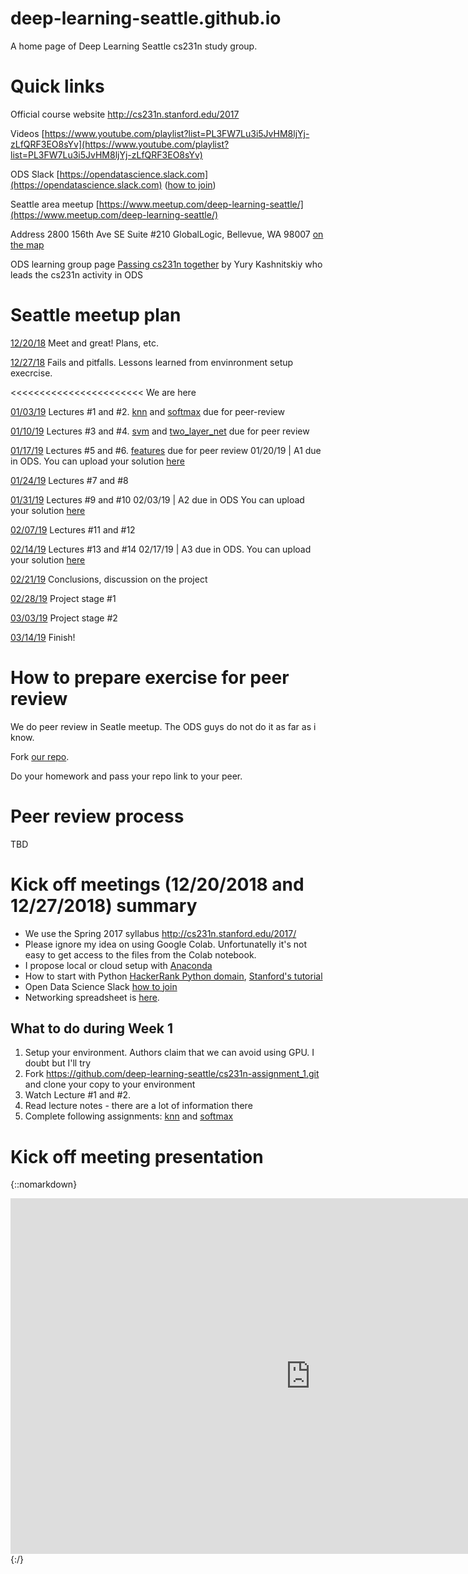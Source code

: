 # deep-learning-seattle.github.io
A home page of Deep Learning Seattle cs231n study group.

# Quick links
Official course website http://cs231n.stanford.edu/2017

Videos [https://www.youtube.com/playlist?list=PL3FW7Lu3i5JvHM8ljYj-zLfQRF3EO8sYv](https://www.youtube.com/playlist?list=PL3FW7Lu3i5JvHM8ljYj-zLfQRF3EO8sYv)

ODS Slack [https://opendatascience.slack.com](https://opendatascience.slack.com) ([how to join](https://www.meetup.com/deep-learning-seattle/events/xpphnqyxqbbc/))

Seattle area meetup [https://www.meetup.com/deep-learning-seattle/](https://www.meetup.com/deep-learning-seattle/)

Address 2800 156th Ave SE Suite #210 GlobalLogic, Bellevue, WA 98007 [on the map](https://goo.gl/maps/ghKiJFQDL7n)

ODS learning group page [Passing cs231n together](https://github.com/Yorko/mlcourse.ai/wiki/Passing-cs231n-together) by Yury Kashnitskiy who leads the cs231n activity in ODS


# Seattle meetup plan
[12/20/18](https://www.meetup.com/deep-learning-seattle/events/xpphnqyxqbbc/) Meet and great! Plans, etc.

[12/27/18](https://www.meetup.com/deep-learning-seattle/events/qlstnqyxqbkc/) Fails and pitfalls. Lessons learned from envinronment setup execrcise.

<<<<<<<<<<<<<<<<<<<<<<< We are here

[01/03/19](https://www.meetup.com/deep-learning-seattle/events/qlstnqyzcbfb/) Lectures #1 and #2. [knn](https://github.com/deep-learning-seattle/cs231n-assignment_1/blob/master/knn.ipynb) and [softmax](https://github.com/deep-learning-seattle/cs231n-assignment_1/blob/master/softmax.ipynb) due for peer-review

[01/10/19](https://www.meetup.com/deep-learning-seattle/events/qlstnqyzcbnb/) Lectures #3 and #4. [svm](https://github.com/deep-learning-seattle/cs231n-assignment_1/blob/master/svm.ipynb) and [two_layer_net](https://github.com/deep-learning-seattle/cs231n-assignment_1/blob/master/two_layer_net.ipynb) due for peer review

[01/17/19](https://www.meetup.com/deep-learning-seattle/events/qlstnqyzcbwb/) Lectures #5 and #6. [features](https://github.com/deep-learning-seattle/cs231n-assignment_1/blob/master/features.ipynb) due for peer review
01/20/19 | A1 due in ODS. You can upload your solution [here](https://www.dropbox.com/request/t7BEfsBO6FsVrVgs7dGf)

[01/24/19](https://www.meetup.com/deep-learning-seattle/events/qlstnqyzcbgc/) Lectures #7 and #8

[01/31/19](https://www.meetup.com/deep-learning-seattle/events/qlstnqyzcbpc/) Lectures #9 and #10
02/03/19 | A2 due in ODS You can upload your solution [here](https://www.dropbox.com/request/SYokh4VUuIpZRFe1bPHM)

[02/07/19](https://www.meetup.com/deep-learning-seattle/events/qlstnqyzdbkb/) Lectures #11 and #12

[02/14/19](https://www.meetup.com/deep-learning-seattle/events/qlstnqyzdbsb/) Lectures #13 and #14
02/17/19 | A3 due in ODS. You can upload your solution [here](https://www.dropbox.com/request/omK1M8XNUH7KvGps3siF)

[02/21/19](https://www.meetup.com/deep-learning-seattle/events/qlstnqyzdbcc/) Conclusions, discussion on the project

[02/28/19](https://www.meetup.com/deep-learning-seattle/events/qlstnqyzdblc/) Project stage #1

[03/03/19](https://www.meetup.com/deep-learning-seattle/events/qlstnqyzfbkb/) Project stage #2

[03/14/19](https://www.meetup.com/deep-learning-seattle/events/qlstnqyzfbsb/) Finish!

# How to prepare exercise for peer review
We do peer review in Seatle meetup. The ODS guys do not do it as far as i know.

Fork [our repo](https://github.com/deep-learning-seattle/cs231n-assignment_1.git).

Do your homework and pass your repo link to your peer.

# Peer review process

TBD

# Kick off meetings (12/20/2018 and 12/27/2018) summary
* We use the Spring 2017 syllabus http://cs231n.stanford.edu/2017/
* Please ignore my idea on using Google Colab. Unfortunatelly it's not easy to get access to the files from the Colab notebook.
* I propose local or cloud setup with [Anaconda](https://www.anaconda.com/)
* How to start with Python [HackerRank Python domain](https://www.hackerrank.com/domains/python), [Stanford's tutorial](http://cs231n.github.io/python-numpy-tutorial/)
* Open Data Science Slack [how to join](https://www.meetup.com/deep-learning-seattle/events/xpphnqyxqbbc/)
* Networking spreadsheet is [here](https://docs.google.com/spreadsheets/d/1mmjcplwDRoXwKNlXQ5GKQuw-ig0Wwz8RiD9ZgXRikPU/edit#gid=0).

## What to do during Week 1
1. Setup your environment. Authors claim that we can avoid using GPU. I doubt but I'll try 
2. Fork https://github.com/deep-learning-seattle/cs231n-assignment_1.git and clone your copy to your environment
3. Watch Lecture #1 and #2.
4. Read lecture notes - there are a lot of information there
5. Complete following assignments: [knn](https://github.com/deep-learning-seattle/cs231n-assignment_1/blob/master/knn.ipynb) and [softmax](https://github.com/deep-learning-seattle/cs231n-assignment_1/blob/master/softmax.ipynb)

# Kick off meeting presentation
{::nomarkdown}
<iframe src="https://docs.google.com/presentation/d/e/2PACX-1vTXXUr7cWFLG9pvD38Ue9D5bmUCB_4q5P37zBWW8mGfRmQwkW0LdHxj8GsQbXF5tiCxYWk7Rk7VQXO2/embed?start=false&loop=false&delayms=3000" frameborder="0" width="960" height="569" allowfullscreen="true" mozallowfullscreen="true" webkitallowfullscreen="true"></iframe>
{:/}
